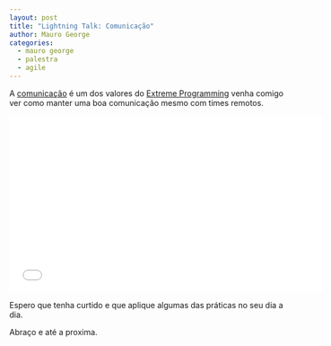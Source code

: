 ```yaml
---
layout: post
title: "Lightning Talk: Comunicação"
author: Mauro George
categories:
  - mauro george
  - palestra
  - agile
---
```


A [comunicação](http://desenvolvimentoagil.com.br/xp/valores/comunicacao) é um dos valores do [Extreme Programming](http://desenvolvimentoagil.com.br/xp/) venha comigo ver como manter uma boa comunicação mesmo com times remotos.

<!--more-->

<iframe width="560" height="315" src="//www.youtube.com/embed/QK9_KdA8dJc" frameborder="0" allowfullscreen></iframe>

Espero que tenha curtido e que aplique algumas das práticas no seu dia a dia.

Abraço e até a proxima.
